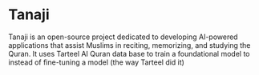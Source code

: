 # Tanaji
Tanaji is an open-source project dedicated to developing AI-powered applications that assist Muslims in reciting, memorizing, and studying the Quran. 
It uses Tarteel AI Quran data base to train a foundational model to instead of fine-tuning a model (the way Tarteel did it)
